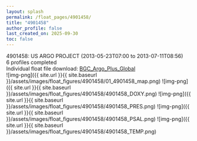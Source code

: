 ```yaml
---
layout: splash
permalink: /float_pages/4901458/
title: "4901458"
author_profile: false
last_created_on: 2025-09-30
toc: false
---
```

 
4901458: US ARGO PROJECT (2013-05-23T07:00 to 2013-07-11T08:56)\
6 profiles completed\
Individual float file download: [BGC_Argo_Plus_Global](https://ftp.soest.hawaii.edu/bgc_argo_plus/Individual_Floats/outliers_removed/4901458_Sprof_processed.nc)\
![img-png]({{ site.url }}{{ site.baseurl }}/assets/images/float_figures/4901458/01_4901458_map.png)
![img-png]({{ site.url }}{{ site.baseurl }}/assets/images/float_figures/4901458/4901458_DOXY.png)
![img-png]({{ site.url }}{{ site.baseurl }}/assets/images/float_figures/4901458/4901458_PRES.png)
![img-png]({{ site.url }}{{ site.baseurl }}/assets/images/float_figures/4901458/4901458_PSAL.png)
![img-png]({{ site.url }}{{ site.baseurl }}/assets/images/float_figures/4901458/4901458_TEMP.png)
